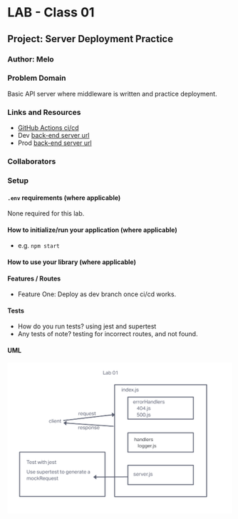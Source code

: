 # LAB - Class 01

## Project: Server Deployment Practice

### Author: Melo

### Problem Domain

Basic API server where middleware is written and practice deployment.

### Links and Resources

- [GitHub Actions ci/cd](https://github.com/MelodicXP/server-deployment-practice/actions)
- Dev [back-end server url](https://four01-server-deployment-practice-6k54.onrender.com)
- Prod [back-end server url](https://four01-server-development-practice-prod.onrender.com)

### Collaborators

### Setup

#### `.env` requirements (where applicable)

None required for this lab.

#### How to initialize/run your application (where applicable)

- e.g. `npm start`

#### How to use your library (where applicable)

#### Features / Routes

- Feature One: Deploy as dev branch once ci/cd works.

#### Tests

- How do you run tests? using jest and supertest
- Any tests of note?  testing for incorrect routes, and not found.

#### UML

![Lab-01-UML](assets/lab-01-uml.png)

